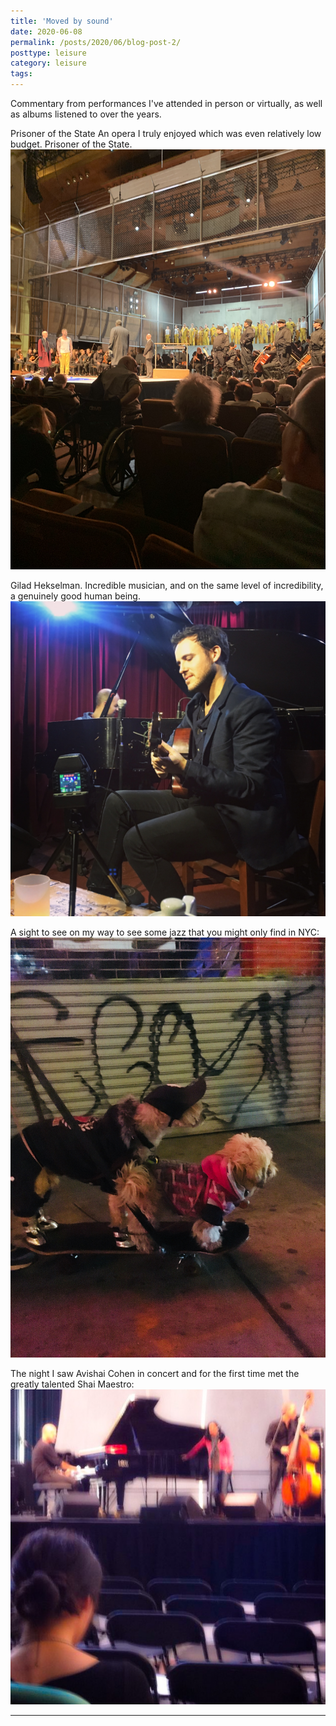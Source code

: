 ```yaml
---
title: 'Moved by sound'
date: 2020-06-08
permalink: /posts/2020/06/blog-post-2/
posttype: leisure
category: leisure
tags:
---
```


Commentary from  performances I've attended in person or virtually, as well as albums listened to over the years.



Prisoner of the State An opera I truly enjoyed which was even relatively low budget. Prisoner of the State. 
![](/images/classical.jpg)

Gilad Hekselman. Incredible musician, and on the same level of incredibility, a genuinely good human being. 
![](/images/jazz1.jpg)

A sight to see on my way to see some jazz that you might only find in NYC:
![](/images/jazz2.jpg)

The night I saw Avishai Cohen in concert and for the first time met the greatly talented Shai Maestro:
![](/images/jazz3.jpeg)

------